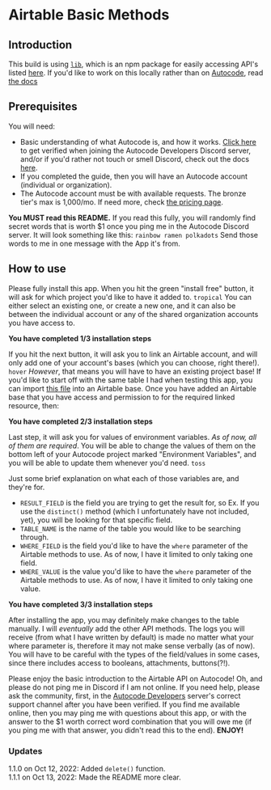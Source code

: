 # Airtable Basic Methods

## Introduction
This build is using [`lib`](https://www.npmjs.com/package/lib), which is an npm package for easily accessing API's listed [here](https://autocode.com/lib/). If you'd like to work on this locally rather than on [Autocode](https://autocode.com/), read [the docs](https://docs.autocode.com/online-ide/can-i-work-locally/)

## Prerequisites
You will need:
- Basic understanding of what Autocode is, and how it works. [Click here](https://autocode.com/guides/how-to-build-a-discord-bot/) to get verified when joining the Autocode Developers Discord server, and/or if you'd rather not touch or smell Discord, check out the docs [here](https://docs.autocode.com/introduction-to-autocode/what-is-autocode/).
- If you completed the guide, then you will have an Autocode account (individual or organization).
- The Autocode account must be with available requests. The bronze tier's max is 1,000/mo. If need more, check [the pricing page](https://autocode.com/pricing/).

**You MUST read this README.** 
If you read this fully, you will randomly find secret words that is worth $1 
once you ping me in the Autocode Discord server. It will look something like this: 
`rainbow ramen polkadots`
Send those words to me in one message with the App it's from.

## How to use
Please fully install this app. When you hit the green "install free" button, it will ask for which project you'd like to have it added to. `tropical` You can either select an existing one, or create a new one, and it can also be between the individual account or any of the shared organization accounts you have access to.

**You have completed 1/3 installation steps**

If you hit the next button, it will ask you to link an Airtable account, and will only add one of your account's bases (which you can choose, right there!). `hover` *However*, that means you will have to have an existing project base! If you'd like to start off with the same table I had when testing this app, you can import [this file](https://autocode.com/leguchi/apps/airtable-use/src/resources/) into an Airtable base. Once you have added an Airtable base that you have access and permission to for the required linked resource, then:

**You have completed 2/3 installation steps**

Last step, it will ask you for values of environment variables. *As of now, all of them are required*. You will be able to change the values of them on the bottom left of your Autocode project marked "Environment Variables", and you will be able to update them whenever you'd need. `toss`

Just some brief explanation on what each of those variables are, and they're for. 
- `RESULT_FIELD` is the field you are trying to get the result for, so Ex. If you use the `distinct()` method (which I unfortunately have not included, yet), you will be looking for that specific field.
- `TABLE_NAME` is the name of the table you would like to be searching through.
- `WHERE_FIELD` is the field you'd like to have the `where` parameter of the Airtable methods to use. As of now, I have it limited to only taking one field.
- `WHERE_VALUE` is the value you'd like to have the `where` parameter of the Airtable methods to use. As of now, I have it limited to only taking one value.

**You have completed 3/3 installation steps**

After installing the app, you may definitely make changes to the table manually. I will *eventually* add the other API methods. The logs you will receive (from what I have written by default) is made no matter what your where parameter is, therefore it may not make sense verbally (as of now). You will have to be careful with the types of the field/values in some cases, since there includes access to booleans, attachments, buttons(?!).

Please enjoy the basic introduction to the Airtable API on Autocode! Oh, and please do not ping me in Discord if I am not online. If you need help, please ask the community, first, in the [Autocode Developers](https://discord.gg/q3spSW2f) server's correct support channel after you have been verified. If you find me available online, then you may ping me with questions about this app, or with the answer to the $1 worth correct word combination that you will owe me (if you ping me with that answer, you didn't read this to the end). **ENJOY!**


### Updates
1.1.0 on Oct 12, 2022: Added `delete()` function.
<br>
1.1.1 on Oct 13, 2022: Made the README more clear.
